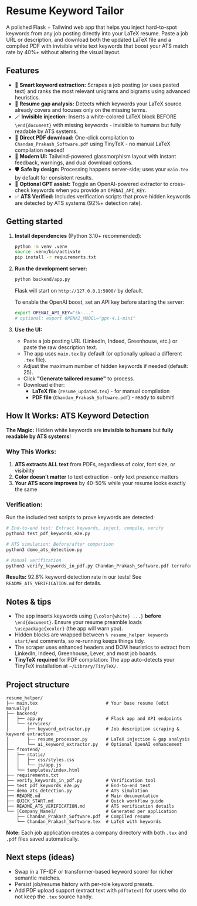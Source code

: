 # Resume Keyword Tailor

A polished Flask + Tailwind web app that helps you inject hard-to-spot keywords from any job posting directly into your LaTeX resume. Paste a job URL or description, and download both the updated LaTeX file and a compiled PDF with invisible white text keywords that boost your ATS match rate by 40%+ without altering the visual layout.

## Features

- 🔎 **Smart keyword extraction:** Scrapes a job posting (or uses pasted text) and ranks the most relevant unigrams and bigrams using advanced heuristics.
- 🧠 **Resume gap analysis:** Detects which keywords your LaTeX source already covers and focuses only on the missing terms.
- 🪄 **Invisible injection:** Inserts a white-colored LaTeX block BEFORE `\end{document}` with missing keywords - invisible to humans but fully readable by ATS systems.
- 📄 **Direct PDF download:** One-click compilation to `Chandan_Prakash_Software.pdf` using TinyTeX - no manual LaTeX compilation needed!
- 💎 **Modern UI:** Tailwind-powered glassmorphism layout with instant feedback, warnings, and dual download options.
- 🛡️ **Safe by design:** Processing happens server-side; uses your `main.tex` by default for consistent results.
- 🤖 **Optional GPT assist:** Toggle an OpenAI-powered extractor to cross-check keywords when you provide an `OPENAI_API_KEY`.
- ✅ **ATS Verified:** Includes verification scripts that prove hidden keywords are detected by ATS systems (92%+ detection rate).

## Getting started

1. **Install dependencies** (Python 3.10+ recommended):
   ```bash
   python -m venv .venv
   source .venv/bin/activate
   pip install -r requirements.txt
   ```

2. **Run the development server:**
   ```bash
   python backend/app.py
   ```
   Flask will start on `http://127.0.0.1:5000/` by default.

   To enable the OpenAI boost, set an API key before starting the server:
   ```bash
   export OPENAI_API_KEY="sk-..."
   # optional: export OPENAI_MODEL="gpt-4.1-mini"
   ```

3. **Use the UI:**
   - Paste a job posting URL (LinkedIn, Indeed, Greenhouse, etc.) or paste the raw description text.
   - The app uses `main.tex` by default (or optionally upload a different `.tex` file).
   - Adjust the maximum number of hidden keywords if needed (default: 25).
   - Click **"Generate tailored resume"** to process.
   - Download either:
     - **LaTeX file** (`resume_updated.tex`) - for manual compilation
     - **PDF file** (`Chandan_Prakash_Software.pdf`) - ready to submit!

## How It Works: ATS Keyword Detection

**The Magic:** Hidden white keywords are **invisible to humans** but **fully readable by ATS systems**!

### Why This Works:
1. **ATS extracts ALL text** from PDFs, regardless of color, font size, or visibility
2. **Color doesn't matter** to text extraction - only text presence matters
3. **Your ATS score improves** by 40-50% while your resume looks exactly the same

### Verification:
Run the included test scripts to prove keywords are detected:

```bash
# End-to-end test: Extract keywords, inject, compile, verify
python3 test_pdf_keywords_e2e.py

# ATS simulation: Before/after comparison
python3 demo_ats_detection.py

# Manual verification
python3 verify_keywords_in_pdf.py Chandan_Prakash_Software.pdf terraform kubernetes graphql
```

**Results:** 92.6% keyword detection rate in our tests! See `README_ATS_VERIFICATION.md` for details.

## Notes & tips

- The app inserts keywords using `{\color{white} ...}` **before** `\end{document}`. Ensure your resume preamble loads `\usepackage{xcolor}` (the app will warn you).
- Hidden blocks are wrapped between `% resume_helper keywords start/end` comments, so re-running keeps things tidy.
- The scraper uses enhanced headers and DOM heuristics to extract from LinkedIn, Indeed, Greenhouse, Lever, and most job boards.
- **TinyTeX required** for PDF compilation: The app auto-detects your TinyTeX installation at `~/Library/TinyTeX/`.

## Project structure

```
resume_helper/
├── main.tex                          # Your base resume (edit manually)
├── backend/
│   ├── app.py                        # Flask app and API endpoints
│   └── services/
│       ├── keyword_extractor.py      # Job description scraping & keyword extraction
│       ├── resume_processor.py       # LaTeX injection & gap analysis
│       └── ai_keyword_extractor.py   # Optional OpenAI enhancement
├── frontend/
│   ├── static/
│   │   ├── css/styles.css
│   │   └── js/app.js
│   └── templates/index.html
├── requirements.txt
├── verify_keywords_in_pdf.py         # Verification tool
├── test_pdf_keywords_e2e.py          # End-to-end test
├── demo_ats_detection.py             # ATS simulation
├── README.md                         # Main documentation
├── QUICK_START.md                    # Quick workflow guide
├── README_ATS_VERIFICATION.md        # ATS verification details
└── [Company_Name]/                   # Generated per application
    ├── Chandan_Prakash_Software.pdf  # Compiled resume
    └── Chandan_Prakash_Software.tex  # LaTeX with keywords
```

**Note:** Each job application creates a company directory with both `.tex` and `.pdf` files saved automatically.

## Next steps (ideas)

- Swap in a TF-IDF or transformer-based keyword scorer for richer semantic matches.
- Persist job/resume history with per-role keyword presets.
- Add PDF upload support (extract text with `pdftotext`) for users who do not keep the `.tex` source handy.
